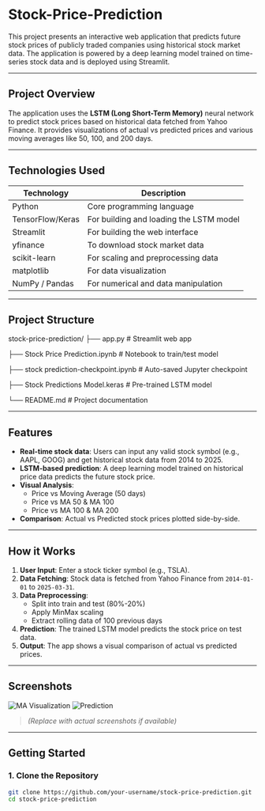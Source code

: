 # Stock-Price-Prediction

This project presents an interactive web application that predicts future stock prices of publicly traded companies using historical stock market data. The application is powered by a deep learning model trained on time-series stock data and is deployed using Streamlit.

---

## Project Overview

The application uses the **LSTM (Long Short-Term Memory)** neural network to predict stock prices based on historical data fetched from Yahoo Finance. It provides visualizations of actual vs predicted prices and various moving averages like 50, 100, and 200 days.

---

## Technologies Used

| Technology        | Description                                  |
|-------------------|----------------------------------------------|
| Python            | Core programming language                    |
| TensorFlow/Keras  | For building and loading the LSTM model      |
| Streamlit         | For building the web interface               |
| yfinance          | To download stock market data                |
| scikit-learn      | For scaling and preprocessing data           |
| matplotlib        | For data visualization                       |
| NumPy / Pandas    | For numerical and data manipulation          |

---

## Project Structure
stock-price-prediction/
├── app.py # Streamlit web app

├── Stock Price Prediction.ipynb # Notebook to train/test model

├── stock prediction-checkpoint.ipynb # Auto-saved Jupyter checkpoint

├── Stock Predictions Model.keras # Pre-trained LSTM model

└── README.md # Project documentation


---

## Features

- **Real-time stock data**: Users can input any valid stock symbol (e.g., AAPL, GOOG) and get historical stock data from 2014 to 2025.
- **LSTM-based prediction**: A deep learning model trained on historical price data predicts the future stock price.
- **Visual Analysis**:
  - Price vs Moving Average (50 days)
  - Price vs MA 50 & MA 100
  - Price vs MA 100 & MA 200
- **Comparison**: Actual vs Predicted stock prices plotted side-by-side.

---

## How it Works

1. **User Input**: Enter a stock ticker symbol (e.g., TSLA).
2. **Data Fetching**: Stock data is fetched from Yahoo Finance from `2014-01-01` to `2025-03-31`.
3. **Data Preprocessing**:
   - Split into train and test (80%-20%)
   - Apply MinMax scaling
   - Extract rolling data of 100 previous days
4. **Prediction**: The trained LSTM model predicts the stock price on test data.
5. **Output**: The app shows a visual comparison of actual vs predicted prices.

---

## Screenshots

![MA Visualization](https://via.placeholder.com/700x400?text=Moving+Average+Graphs)
![Prediction](https://via.placeholder.com/700x400?text=Predicted+vs+Actual+Graph)

> *(Replace with actual screenshots if available)*

---

## Getting Started

### 1. Clone the Repository

```bash
git clone https://github.com/your-username/stock-price-prediction.git
cd stock-price-prediction

